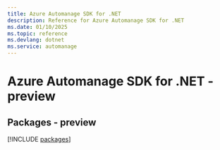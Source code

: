 ```yaml
---
title: Azure Automanage SDK for .NET
description: Reference for Azure Automanage SDK for .NET
ms.date: 01/10/2025
ms.topic: reference
ms.devlang: dotnet
ms.service: automanage
---
```

# Azure Automanage SDK for .NET - preview
## Packages - preview
[!INCLUDE [packages](automanage-index.md)]